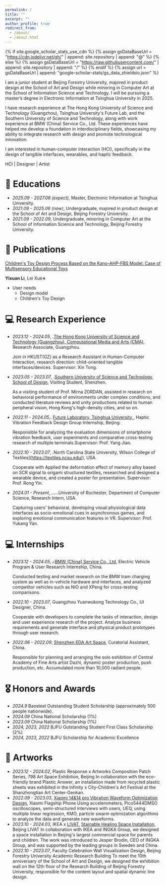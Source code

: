 ```yaml
---
permalink: /
title: ""
excerpt: ""
author_profile: true
redirect_from: 
  - /about/
  - /about.html
---
```


{% if site.google_scholar_stats_use_cdn %}
{% assign gsDataBaseUrl = "https://cdn.jsdelivr.net/gh/" | append: site.repository | append: "@" %}
{% else %}
{% assign gsDataBaseUrl = "https://raw.githubusercontent.com/" | append: site.repository | append: "/" %}
{% endif %}
{% assign url = gsDataBaseUrl | append: "google-scholar-stats/gs_data_shieldsio.json" %}

<span class='anchor' id='about-me'></span>

I am a junior student at Beijing Forestry University, majored in product design at the School of Art and Design while minoring in Computer Art at the School of Information Science and Technology. I will be pursuing a master’s degree in Electronic Information at Tsinghua University in 2025.

I have research experience at The Hong Kong University of Science and Technology (Guangzhou), Tsinghua University's Future Lab, and the Southern University of Science and Technology, along with work experience at BMW (China) Service Co., Ltd. These experiences have helped me develop a foundation in interdisciplinary fields, showcasing my ability to integrate research with design and promote technological innovation.

I am interested in human-computer interaction (HCI), specifically in the design of tangible interfaces, wearables, and haptic feedback.

HCI | Designer | Artist

# 📖 Educations

- *2025.09 - 2027.06 (expect)*, Master,  Electronic Information at Tsinghua University.
- *2021.09 - 2025.06 (now)*,  Undergraduate,  majored in product design at the School of Art and Design, Beijing Forestry University.
- *2021.09 - 2022.09*, Undergraduate, minoring in Computer Art at the School of Information Science and Technology, Beijing Forestry University.

# 📝 Publications 

[Children's Toy Design Process Based on the Kano-AHP-FBS Model: Case of Multisensory Educational Toys](https://ieeexplore.ieee.org/abstract/document/10336473)

**Yixuan Li**, Lei Xue∗

- User needs
  - Design model
  - Children's Toy Design

# 💻 Research Experience

- *2023.12 - 2024.05*, <img src="/Users/a9816493/Desktop/D-HCI/9.3d打印学/image 1342.png" style="zoom:25%;" />[The Hong Kong University of Science and Technology (Guangzhou), Computational Media and Arts (CMA)](https://cma.hkust-gz.edu.cn/), Research Associate, Guangzhou.

  Join in HKUST(GZ) as a Research Assistant in Human-Computer Interaction, research direction: child-oriented tangible interfaces/devices. Supervisor: Xin Tong.

- *2023.05 - 2023.07*, <img src="/Users/a9816493/Desktop/D-HCI/9.3d打印学/image 1344.png" style="zoom:25%;" />[Southern University of Science and Technology, School of Design](https://designschool.sustech.edu.cn/), Visiting Student, Shenzhen.

  As a visiting student of Prof. Mirna ZORDAN, assisted in research on behavioral performance of environments under complex conditions, and conducted literature reviews and unity productions related to human peripheral vision, Hong Kong's high-density cities, and so on.

- *2022.11 - 2024.05*,<img src="/Users/a9816493/Desktop/D-HCI/9.3d打印学/左右组合 1.png" style="zoom:25%;" /> [Future Laboratory, Tsinghua University ](https://thfl.tsinghua.edu.cn/en/), Haptic Vibration Feedback Design Group Internship, Beijing.

  Responsible for analyzing the evaluation dimensions of smartphone vibration feedback, user experiments and comparative cross-testing research of multiple terminals.Supervisor: Prof. Yang Jiao.

- *2022.10 - 2023.07*, <img src="/Users/a9816493/Desktop/D-HCI/9.3d打印学/Screenshot 2024-11-22 at 01.44.58 1.png" style="zoom:25%;" />North Carolina State University, Wilson College of Textiles](https://textiles.ncsu.edu/), USA.

  Cooperate with Applied the deformation effect of memory alloy based on SCR signal to origami structured textiles, researched and designed a wearable device, and created a poster for presentation. Supervisor: Prof. Rong Yin.

- *2024.01 - Present*, <img src="/Users/a9816493/Desktop/D-HCI/9.3d打印学/image 1343.png" alt="image 1343" style="zoom:25%;" />University of Rochester, Department of Computer Science, Research Intern, USA.

  Capturing users' behavioral, developing visual physiological data interfaces as socio-emotional cues in asynchronous games, and exploring emotional communication features in VR. Supervisor: Prof. Yukang Yan.

# 💻 Internships

- *2023.12 - 2024.05*, <img src="/Users/a9816493/Desktop/D-HCI/9.3d打印学/image 1345.png" style="zoom: 50%;" />[BMW (China) Service Co., Ltd](https://www.bmwgroup.com/en/news/general/2019/china-fe.html), Electric Vehicle Program & User Research Internship, China.

  Conducted testing and market research on the BMW tram charging system as well as in-vehicle hardware and interfaces, and analyzed competitor vehicles such as NIO and XPeng for cross-testing comparisons.

- *2022.10 - 2023.07*, Guangzhou Yuanwukong Technology Co., UI Designer, China.

  Cooperate with developers to complete the tasks of interaction, design and user experience research of the project. Analyze business requirements and generate interface and physical product prototypes through user research.

- *2022.06 - 2022.09*, [Shenzhen EDA Art Space](https://artpro.com/gallery/1468), Curatorial Assistant, China.

  Responsible for planning and arranging the solo exhibition of Central Academy of Fine Arts artist Dazhi, dynamic poster production, push production, etc. Accumulated more than 10,000 radiant people.

# 🎖 Honors and Awards

- *2024.9*  Baosteel Outstanding Student Scholarship (approximately 500 people nationwide). 
- *2024.09*  China National Scholarship (1%) 
- *2023.09*  China National Scholarship (1%) 
- *2024, 2023, 2022*  BJFU Outstanding Student First Class Scholarship (2%)
- *2024, 2023, 2022*  BJFU Scholarship for Academic Excellence

# 🎨 Artworks

- *2023.12 - 2024.02*, Plastic Response x Artworks Composition Patch Series, 798 Art Space Exhibition, Beijing
  In collaboration with the eco-friendly brand Plastic Answer, an installation made from recycled plastic sheets was exhibited in the Infinity x City-Children's Art Festival at the Shanzhongtian Art Center-Genkan.
- *2022.09 - 2023.03*,  [Xiaomi 14&14 pro Vibration Waveform Optimization Design](https://www.mi.com/xiaomi-14), Xiaomi Flagship Phone
  Using accelerometers, Pico5444DMSO oscilloscopes, semi-structured interviews with users, UEQ, using multiple linear regression, KMO, particle swarm optimization algorithms to analyze the data and generate new waveforms.
- *2023.10 - 2024.03*, IKEA x  [LIVAT](https://www.ingkacentres.com/zh-cn/where-we-are/china/livat-beijing), [Stainable Healing Space Installation](https://mp.weixin.qq.com/s/kerrR8LTFeLgs1cW6KdA8w), Beijing LIVAT
  In collaboration with IKEA and INGKA Group, we designed a space installation in Beijing's largest commercial space for parents and children. The work was introduced to Jesper Brodin, CEO of INGKA Group, and was supported by the leading groups in Sweden and China.
- *2022.10 - 2023.07*, Faculty Celebration Wall Visualization Design, Beijing Forestry University Academic Research Building
  To meet the 10th anniversary of the School of Art and Design, we designed the exhibition wall on the 12th floor of the Research Building of Beijing Forestry University, responsible for the content layout and spatial dynamic line design.